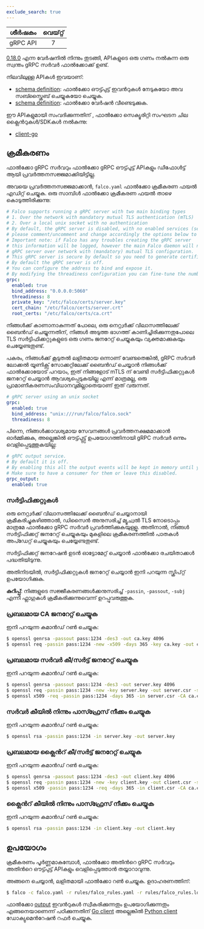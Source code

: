 ```yaml
---
exclude_search: true
---
```

|  ശീർഷകം  | വെയ്റ്റ് |
| :------: | :---: |
| gRPC API |   7   |

[0.18.0](https://github.com/falcosecurity/falco/releases/tag/0.18.0) എന്ന വേർഷനിൽ നിന്നും തുടങ്ങി, APIകളുടെ ഒരു ഗണം നൽകുന്ന ഒരു സ്വന്തം gRPC സർവർ ഫാൽക്കോക്ക് ഉണ്ട്.

നിലവിലുള്ള APIകൾ ഇവയാണ്:

- [schema definition](outputs): ഫാൽക്കോ ഔട്ട്പുട്ട് ഇവൻറുകൾ നേടുകയോ അവ സബ്സ്ക്രൈബ് ചെയ്യുകയോ ചെയ്യുക.
- [schema definition](version): ഫാൽക്കോ വേർഷൻ വീണ്ടെടുക്കുക.

ഈ APIകളുമായി സംവദിക്കുന്നതിന് , ഫാൽക്കോ സെക്യൂരിറ്റി സംഘടന ചില ക്ലൈൻറുകൾ/SDKകൾ നൽകുന്നു:

- [client-go](./client-go)

## ക്രമീകരണം

ഫാൽക്കോ gRPC സർവറും ഫാൽക്കോ gRPC ഔട്ട്പുട്ട് APIകളും ഡീഫോൾട്ട് ആയി പ്രവർത്തനസജ്ജമാക്കിയിട്ടില്ല.

അവയെ പ്രവർത്തനസജ്ജമാക്കാൻ, `falco.yaml` ഫാൽക്കോ ക്രമീകരണ ഫയൽ എഡിറ്റ് ചെയ്യുക. ഒരു സാമ്പിൾ ഫാൽക്കോ ക്രമീകരണ ഫയൽ താഴെ കൊടുത്തിരിക്കുന്നു:

```yaml
# Falco supports running a gRPC server with two main binding types
# 1. Over the network with mandatory mutual TLS authentication (mTLS)
# 2. Over a local unix socket with no authentication
# By default, the gRPC server is disabled, with no enabled services (see grpc_output)
# please comment/uncomment and change accordingly the options below to configure it.
# Important note: if Falco has any troubles creating the gRPC server
# this information will be logged, however the main Falco daemon will not be stopped.
# gRPC server over network with (mandatory) mutual TLS configuration.
# This gRPC server is secure by default so you need to generate certificates and update their paths here.
# By default the gRPC server is off.
# You can configure the address to bind and expose it.
# By modifying the threadiness configuration you can fine-tune the number of threads (and context) it will use.
grpc:
  enabled: true
  bind_address: "0.0.0.0:5060"
  threadiness: 8
  private_key: "/etc/falco/certs/server.key"
  cert_chain: "/etc/falco/certs/server.crt"
  root_certs: "/etc/falco/certs/ca.crt"
```

നിങ്ങൾക്ക് കാണാനാകുന്നത് പോലെ, ഒരു നെറ്റ്വർക്ക് വിലാസത്തിലേക്ക് ബൈൻഡ് ചെയ്യുന്നതിന്, നിങ്ങൾ അടുത്ത ഭാഗത്ത് കാണിച്ചിരിക്കുന്നതുപോലെ TLS സർട്ടിഫിക്കറ്റുകളുടെ ഒരു ഗണം ജനറേറ്റ് ചെയ്യുകയും വ്യക്തമാക്കുകയും ചെയ്യേണ്ടതുണ്ട്.

പകരം, നിങ്ങൾക്ക് കൂടുതൽ ലളിതമായ ഒന്നാണ് വേണ്ടതെങ്കിൽ, gRPC സർവർ ലോക്കൽ യൂണിക്സ് സോക്കറ്റിലേക്ക് ബൈൻഡ് ചെയ്യാൻ നിങ്ങൾക്ക് ഫാൽക്കോയോട് പറയാം, ഇത് നിങ്ങളോട് mTLS ന് വേണ്ടി സർട്ടിഫിക്കറ്റുകൾ ജനറേറ്റ് ചെയ്യാൻ ആവശ്യപ്പെടുകയില്ല എന്ന് മാത്രമല്ല, ഒരു പ്രാമാണീകരണസംവിധാനവുമില്ലാതെയാണ് ഇത് വരുന്നത്.

```yaml
# gRPC server using an unix socket
grpc:
  enabled: true
  bind_address: "unix:///run/falco/falco.sock"
  threadiness: 8
```

പിന്നെ, നിങ്ങൾക്കാവശ്യമായ സേവനങ്ങൾ പ്രവർത്തനക്ഷമമാക്കാൻ ഓർമ്മിക്കുക, അല്ലെങ്കിൽ ഔട്ട്പുട്ട്സ് ഉപയോഗത്തിനായി gRPC സർവർ ഒന്നും വെളിപ്പെടുത്തുകയില്ല:

```yaml
# gRPC output service.
# By default it is off.
# By enabling this all the output events will be kept in memory until you read them with a gRPC client.
# Make sure to have a consumer for them or leave this disabled.
grpc_output:
  enabled: true
```


### സർട്ടിഫിക്കറ്റുകൾ

ഒരു നെറ്റ്വർക്ക് വിലാസത്തിലേക്ക് ബൈൻഡ് ചെയ്യാനായി ക്രമീകരിച്ചുകഴിഞ്ഞാൽ, ഡിസൈൻ അനുസരിച്ച് മ്യൂച്വൽ TLS നോടൊപ്പം മാത്രമേ ഫാൽക്കോ gRPC സർവർ പ്രവർത്തിക്കുകയുള്ളൂ. അതിനാൽ, നിങ്ങൾ സർട്ടിഫിക്കറ്റ് ജനറേറ്റ് ചെയ്യുകയും മുകളിലെ ക്രമീകരണത്തിൽ പാതകൾ അപ്ഡേറ്റ് ചെയ്യുകയും ചെയ്യേണ്ടതുണ്ട്.

സർട്ടിഫിക്കറ്റ് ജനറേഷൻ ഉടൻ ഓട്ടോമേറ്റ് ചെയ്യാൻ ഫാൽക്കോ രചയിതാക്കൾ പദ്ധതിയിടുന്നു. 

അതിനിടയിൽ, സർട്ടിഫിക്കറ്റുകൾ ജനറേറ്റ് ചെയ്യാൻ ഇനി പറയുന്ന സ്ക്രിപ്റ്റ് ഉപയോഗിക്കുക. 

**കുറിപ്പ്**: നിങ്ങളുടെ സജ്ജീകരണങ്ങൾക്കനുസരിച്ച് `-passin`, `-passout`, `-subj` എന്നീ ഫ്ലാഗുകൾ ക്രമീകരിക്കുന്നുവെന്ന് ഉറപ്പുവരുത്തുക. 

### പ്രബലമായ CA ജനറേറ്റ് ചെയ്യുക

ഇനി പറയുന്ന കമാൻഡ് റൺ ചെയ്യുക:

```bash
$ openssl genrsa -passout pass:1234 -des3 -out ca.key 4096
$ openssl req -passin pass:1234 -new -x509 -days 365 -key ca.key -out ca.crt -subj  "/C=SP/ST=Italy/L=Ornavasso/O=Test/OU=Test/CN=Root CA"
```

### പ്രബലമായ സർവർ കീ/സർട്ട് ജനറേറ്റ് ചെയ്യുക

ഇനി പറയുന്ന കമാൻഡ് റൺ ചെയ്യുക:

```bash
$ openssl genrsa -passout pass:1234 -des3 -out server.key 4096
$ openssl req -passin pass:1234 -new -key server.key -out server.csr -subj  "/C=SP/ST=Italy/L=Ornavasso/O=Test/OU=Server/CN=localhost"
$ openssl x509 -req -passin pass:1234 -days 365 -in server.csr -CA ca.crt -CAkey ca.key -set_serial 01 -out server.crt
```

### സർവർ കീയിൽ നിന്നും പാസ്ഫ്രേസ് നീക്കം ചെയ്യുക 

ഇനി പറയുന്ന കമാൻഡ് റൺ ചെയ്യുക:

```bash
$ openssl rsa -passin pass:1234 -in server.key -out server.key
```

### പ്രബലമായ ക്ലൈൻറ് കീ/സർട്ട് ജനറേറ്റ് ചെയ്യുക

ഇനി പറയുന്ന കമാൻഡ് റൺ ചെയ്യുക:

```bash
$ openssl genrsa -passout pass:1234 -des3 -out client.key 4096
$ openssl req -passin pass:1234 -new -key client.key -out client.csr -subj  "/C=SP/ST=Italy/L=Ornavasso/O=Test/OU=Client/CN=localhost"
$ openssl x509 -passin pass:1234 -req -days 365 -in client.csr -CA ca.crt -CAkey ca.key -set_serial 01 -out client.crt
```

### ക്ലൈൻറ് കീയിൽ നിന്നും പാസ്ഫ്രേസ് നീക്കം ചെയ്യുക 

ഇനി പറയുന്ന കമാൻഡ് റൺ ചെയ്യുക:

```bash
$ openssl rsa -passin pass:1234 -in client.key -out client.key
```

## ഉപയോഗം

ക്രമീകരണം പൂർണ്ണമാകുമ്പോൾ, ഫാൽക്കോ അതിൻറെ gRPC സർവറും അതിൻറെ ഔട്ട്പുട്ട് APIകളും വെളിപ്പെടുത്താൻ തയ്യാറാവുന്നു.

അങ്ങനെ ചെയ്യാൻ, ലളിതമായി ഫാൽക്കോ റൺ ചെയ്യുക. ഉദാഹരണത്തിന്:

```bash
$ falco -c falco.yaml -r rules/falco_rules.yaml -r rules/falco_rules.local.yaml -r rules/k8s_audit_rules.yaml
```

ഫാൽക്കോ [output](./outputs) ഇവൻറുകൾ സ്വീകരിക്കുന്നതും ഉപയോഗിക്കുന്നതും എങ്ങനെയാണെന്ന് പഠിക്കുന്നതിന് [Go client](./client-go) അല്ലെങ്കിൽ [Python client](./client-py) ഡോക്യുമെൻറേഷൻ റഫർ ചെയ്യുക.